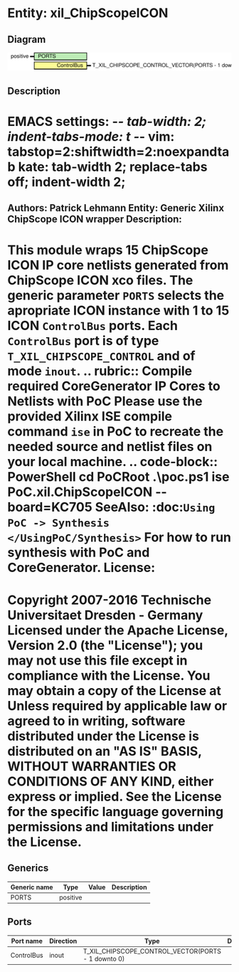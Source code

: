 # Entity: xil_ChipScopeICON

## Diagram

![Diagram](xil_ChipScopeICON.svg "Diagram")
## Description

EMACS settings: -*-  tab-width: 2; indent-tabs-mode: t -*-
vim: tabstop=2:shiftwidth=2:noexpandtab
kate: tab-width 2; replace-tabs off; indent-width 2;
=============================================================================
Authors:				 	Patrick Lehmann
Entity:				 	Generic Xilinx ChipScope ICON wrapper
Description:
-------------------------------------
This module wraps 15 ChipScope ICON IP core netlists generated from ChipScope
ICON xco files. The generic parameter ``PORTS`` selects the apropriate ICON
instance with 1 to 15 ICON ``ControlBus`` ports. Each ``ControlBus`` port is
of type ``T_XIL_CHIPSCOPE_CONTROL`` and of mode ``inout``.
.. rubric:: Compile required CoreGenerator IP Cores to Netlists with PoC
Please use the provided Xilinx ISE compile command ``ise`` in PoC to recreate
the needed source and netlist files on your local machine.
.. code-block:: PowerShell
   cd PoCRoot
   .\poc.ps1 ise PoC.xil.ChipScopeICON --board=KC705
SeeAlso:
:doc:`Using PoC -> Synthesis </UsingPoC/Synthesis>`
  For how to run synthesis with PoC and CoreGenerator.
License:
=============================================================================
Copyright 2007-2016 Technische Universitaet Dresden - Germany
Licensed under the Apache License, Version 2.0 (the "License");
you may not use this file except in compliance with the License.
You may obtain a copy of the License at
Unless required by applicable law or agreed to in writing, software
distributed under the License is distributed on an "AS IS" BASIS,
WITHOUT WARRANTIES OR CONDITIONS OF ANY KIND, either express or implied.
See the License for the specific language governing permissions and
limitations under the License.
=============================================================================
## Generics

| Generic name | Type     | Value | Description |
| ------------ | -------- | ----- | ----------- |
| PORTS        | positive |       |             |
## Ports

| Port name  | Direction | Type                                               | Description |
| ---------- | --------- | -------------------------------------------------- | ----------- |
| ControlBus | inout     | T_XIL_CHIPSCOPE_CONTROL_VECTOR(PORTS - 1 downto 0) |             |

